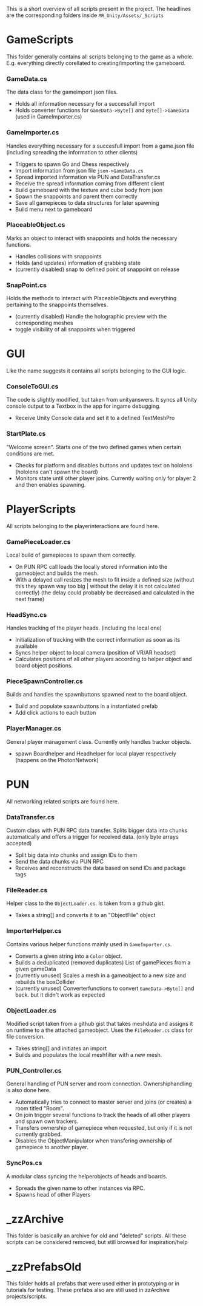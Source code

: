 This is a short overview of all scripts present in the project.
The headlines are the corresponding folders inside
`MR_Unity/Assets/_Scripts`  

# GameScripts
This folder generally contains all scripts belonging to the game as a whole. E.g. everything directly corellated to creating/importing the gameboard.

### GameData.cs
The data class for the gameimport json files.
- Holds all information necessary for a successfull import
- Holds converter functions for `GameData->Byte[]` and `Byte[]->GameData` (used in GameImporter.cs)

### GameImporter.cs
Handles everything necessary for a succesfull import from a game.json file (including spreading the information to other clients)
- Triggers to spawn Go and Chess respectively
- Import information from json file `json->GameData.cs`
- Spread imported information via PUN and DataTransfer.cs
- Receive the spread information coming from different client
- Build gameboard with the texture and cube body from json
- Spawn the snappoints and parent them correctly
- Save all gamepieces to data structures for later spawning
- Build menu next to gameboard

### PlaceableObject.cs
Marks an object to interact with snappoints and holds the necessary functions.
- Handles collisions with snappoints
- Holds (and updates) information of grabbing state
- (currently disabled) snap to defined point of snappoint on release

### SnapPoint.cs
Holds the methods to interact with PlaceableObjects and everything pertaining to the snappoints themselves.
- (currently disabled) Handle the holographic preview with the corresponding meshes
- toggle visibility of all snappoints when triggered

# GUI
Like the name suggests it contains all scripts belonging to the GUI logic.

### ConsoleToGUI.cs
The code is slightly modified, but taken from unityanswers. It syncs all Unity console output to a Textbox in the app for ingame debugging.
- Receive Unity Console data and set it to a defined TextMeshPro

### StartPlate.cs
"Welcome screen". Starts one of the two defined games when certain conditions are met.
- Checks for platform and disables buttons and updates text on hololens (hololens can't spawn the board)
- Monitors state until other player joins. Currently waiting only for player 2 and then enables spawning.

# PlayerScripts
All scripts belonging to the playerinteractions are found here.
### GamePieceLoader.cs
Local build of gamepieces to spawn them correctly.
- On PUN RPC call loads the locally stored information into the gameobject and builds the mesh.
- With a delayed call resizes the mesh to fit inside a defined size (without this they spawn way too big | without the delay it is not calculated correctly) (the delay could probably be decreased and calculated in the next frame)

### HeadSync.cs
Handles tracking of the player heads. (including the local one)
- Initialization of tracking with the correct information as soon as its available
- Syncs helper object to local camera (position of VR/AR headset)
- Calculates positions of all other players according to helper object and board object positions.

### PieceSpawnController.cs
Builds and handles the spawnbuttons spawned next to the board object.
- Build and populate spawnbuttons in a instantiated prefab
- Add click actions to each button

### PlayerManager.cs
General player management class. Currently only handles tracker objects.
- spawn Boardhelper and Headhelper for local player respectively (happens on the PhotonNetwork)

# PUN
All networking related scripts are found here.

### DataTransfer.cs
Custom class with PUN RPC data transfer. Splits bigger data into chunks automatically and offers a trigger for received data. (only byte arrays accepted)
- Split big data into chunks and assign IDs to them
- Send the data chunks via PUN RPC
- Receives and reconstructs the data based on send IDs and package tags

### FileReader.cs
Helper class to the `ObjectLoader.cs`. Is taken from a github gist.
- Takes a string[] and converts it to an "ObjectFile" object

### ImporterHelper.cs
Contains various helper functions mainly used in `GameImporter.cs`.
- Converts a given string into a `Color` object.
- Builds a deduplicated (removed duplicates) List of gamePieces from a given gameData
- (currently unused) Scales a mesh in a gameobject to a new size and rebuilds the boxCollider
- (currently unused) Converterfunctions to convert `GameData->Byte[]` and back. but it didn't work as expected 

### ObjectLoader.cs
Modified script taken from a github gist that takes meshdata and assigns it on runtime to a the attached gameobject. Uses the `FileReader.cs` class for file conversion.
- Takes string[] and initiates an import
- Builds and populates the local meshfilter with a new mesh.

### PUN_Controller.cs
General handling of PUN server and room connection. Ownershiphandling is also done here.
- Automatically tries to connect to master server and joins (or creates) a room titled "Room".
- On join trigger several functions to track the heads of all other players and spawn own trackers.
- Transfers ownership of gamepiece when requested, but only if it is not currently grabbed.
- Disables the ObjectManipulator when transfering ownership of gamepiece to another player.

### SyncPos.cs
A modular class syncing the helperobjects of heads and boards.
- Spreads the given name to other instances via RPC.
- Spawns head of other Players

# \_zzArchive
This folder is basically an archive for old and "deleted" scripts.
All these scripts can be considered removed, but still browsed for inspiration/help

# \_zzPrefabsOld
This folder holds all prefabs that were used either in prototyping or in tutorials for testing. These prefabs also are still used in zzArchive projects/scripts.
